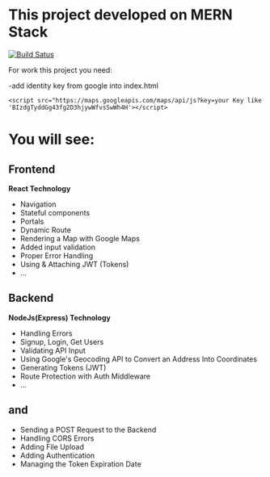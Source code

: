 # This project developed on MERN Stack

[![Build Satus](https://travis-ci.org/joemccann/dillinger.svg?branch=master)](https://github.com/LabelMinsk/placesMERN)

For work this project you need:

-add identity key from google into index.html

```
<script src="https://maps.googleapis.com/maps/api/js?key=your Key like 'BIzdgTyddGg43fg2D3hjywWfvsSwWh4H'></script>
```

# You will see:

## Frontend

**React Technology**

- Navigation
- Stateful components
- Portals
- Dynamic Route
- Rendering a Map with Google Maps
- Added input validation
- Proper Error Handling
- Using & Attaching JWT (Tokens)
- ...

## Backend

**NodeJs(Express) Technology**

- Handling Errors
- Signup, Login, Get Users
- Validating API Input
- Using Google's Geocoding API to Convert an Address Into Coordinates
- Generating Tokens (JWT)
- Route Protection with Auth Middleware
- ...

## and

- Sending a POST Request to the Backend
- Handling CORS Errors
- Adding File Upload
- Adding Authentication
- Managing the Token Expiration Date

